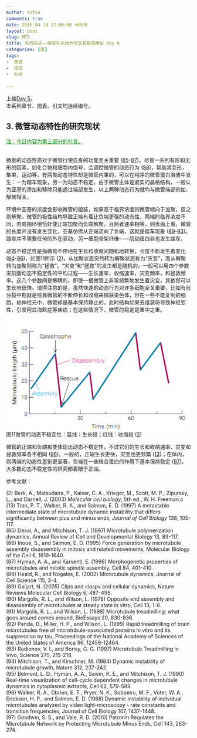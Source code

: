```yaml
---
author: YiYin
comments: true
date: 2016-04-18 12:00:00 +0800
layout: post
slug: MT3
title: 系列综述——微管生长动力学及其数值模拟 Day 6
categories: [思]
tags:
-  微管
-  综述
-  科学

---
```


上接[Day 5](http://whyhow.github.io/2016/04/16/mt2-2-2.html)。<br/>
本系列章节、图表、引文均连续编号。

## 3. 微管动态特性的研究现状

<div style="color:#008000"><ins>注：今日内容为第三部分的引言。</ins></div><br/>

微管的动态性质对于微管行使自身的功能至关重要 (<a href="#r85">85</a>-<a href="#r87">87</a>)。尽管一系列有形和无形的因素，如化合物和细胞内信号，会调控微管的动态行为 (<a href="#r88">88</a>)，帮助其变形，集束，运动等，有两类动态特性却是微管内秉的，可以在纯净的微管蛋白溶液中发生：一为踏车现象，另一为动态不稳定。由于微管主体是紧实的晶格结构，一般认为亚基的添加和移除只能通过端部发生，以上两种动态行为就均与微管端部的加、解聚相关。

环境中亚基的浓度会影响微管的组装，如果高于临界浓度则微管倾向于加聚，反之则解聚。微管的极性结构导致正端有着比负端更强的动态性，两端的临界浓度不同，若周围环境恰好使正端加聚而负端解聚，且两者速率相等，则表面上看，微管的长度并没有发生变化，亚基仿佛从正端流向了负端，这就是踏车现象 (<a href="#r89">89</a>-<a href="#r93">93</a>)。踏车并不需要任何的外在驱动，另一细胞骨架纤维——肌动蛋白丝也发生踏车。

动态不稳定性是指微管不停地在生长和收缩间随机地转换，长度不断发生着变化 (<a href="#r94">94</a>-<a href="#r96">96</a>)，如图11所示 (<a href="#r2">2</a>)，从加聚状态突然转为解聚状态称为“灾变”，而从解聚转为加聚则称为“拯救”。“灾变”和“拯救”的发生都是随机的，一般可以用四个参数来刻画动态不稳定性的平均过程——生长速率，收缩速率，灾变频率，和拯救频率。这几个参数间是解耦的，即使一根微管上非常频繁地发生着灾变，其依然可以生长地很快。值得注意的是，虽然快速的动态行为对许多细胞至关重要，比如有丝分裂中期就是依靠微管的不断伸长和收缩来捕获染色体，但在一些不能复制的细胞，如神经元中，微管却是基本保持静止的，此时结构如果去组装将导致神经变性，引发阿兹海默症等疾病；在这些情况下，微管的稳定是重中之重。

<div class="figure"><img src="/public/images/microtubule/image096.png" align="middle"><div class="caption"><span class="fignum">图11</span>微管的动态不稳定性：蓝线：生长段；红线：收缩段 (<a href="#r2">2</a>)</div></div>

微管的正端和负端都能体现出动态不稳定性，不过它们的生长和收缩速率、灾变和拯救频率各不相同 (<a href="#r96">96</a>)。一般的，正端生长更快，灾变也更频繁 (<a href="#r13">13</a>)；在体内，则两端的动态性差别更显著，负端在一些结合蛋白的作用下基本保持稳定 (<a href="#r97">97</a>)。大多数动态不稳定性的研究都着眼于正端。


参考文献：

<a name="r2"></a>(2) Berk, A., Matsudaira, P., Kaiser, C. A., Krieger, M., Scott, M. P., Zipursky, L., and Darnell, J. (2003) *Molecular cell biology*, 5th ed., W. H. Freeman.c<br/>
<a name="r13"></a>(13) Tran, P. T., Walker, R. A., and Salmon, E. D. (1997) A metastable intermediate state of microtubule dynamic instability that differs significantly between plus and minus ends, *Journal of Cell Biology* 138, 105-117.<br/>
<a name="r85"></a>(85) Desai, A., and Mitchison, T. J. (1997) Microtubule polymerization dynamics, Annual Review of Cell and Developmental Biology 13, 83-117.<br/>
<a name="r86"></a>(86) Inoue, S., and Salmon, E. D. (1995) Force generation by microtubule assembly disassembly in mitosis and related movements, Molecular Biology of the Cell 6, 1619-1640.<br/>
<a name="r87"></a>(87) Hyman, A. A., and Karsenti, E. (1996) Morphogenetic properties of microtubules and mitotic spindle assembly, Cell 84, 401-410.<br/>
<a name="r88"></a>(88) Heald, R., and Nogales, E. (2002) Microtubule dynamics, Journal of Cell Science 115, 3-4.<br/>
<a name="r89"></a>(89) Galjart, N. (2005) Clips and clasps and cellular dynamics, Nature Reviews Molecular Cell Biology 6, 487-498.<br/>
<a name="r90"></a>(90) Margolis, R. L., and Wilson, L. (1978) Opposite end assembly and disassembly of microtubules at steady state in vitro, Cell 13, 1-8.<br/>
<a name="r90"></a>(91) Margolis, R. L., and Wilson, L. (1998) Microtubule treadmilling: what goes around comes around, BioEssays 20, 830-836.<br/>
<a name="r90"></a>(92) Panda, D., Miller, H. P., and Wilson, L. (1999) Rapid treadmilling of brain microtubules free of microtubule-associated proteins in vitro and its suppression by tau, Proceedings of the National Academy of Sciences of the United States of America 96, 12459-12464.<br/>
<a name="r90"></a>(93) Rodionov, V. I., and Borisy, G. G. (1997) Microtubule Treadmilling in Vivo, Science 275, 215-218.<br/>
<a name="r90"></a>(94) Mitchison, T., and Kirschner, M. (1984) Dynamic instability of microtubule growth, Nature 312, 237-242.<br/>
<a name="r90"></a>(95) Belmont, L. D., Hyman, A. A., Sawin, K. E., and Mitchison, T. J. (1990) Real-time visualization of cell-cycle dependent changes in microtubule dynamics in cytoplasmic extracts, Cell 62, 579-589.<br/>
<a name="r90"></a>(96) Walker, R. A., Obrien, E. T., Pryer, N. K., Soboeiro, M. F., Voter, W. A., Erickson, H. P., and Salmon, E. D. (1988) Dynamic instability of individual microtubules analyzed by video light-microscopy - rate constants and transition frequencies, Journal of Cell Biology 107, 1437-1448.<br/>
<a name="r90"></a>(97) Goodwin, S. S., and Vale, R. D. (2010) Patronin Regulates the Microtubule Network by Protecting Microtubule Minus Ends, Cell 143, 263-274.<br/>

